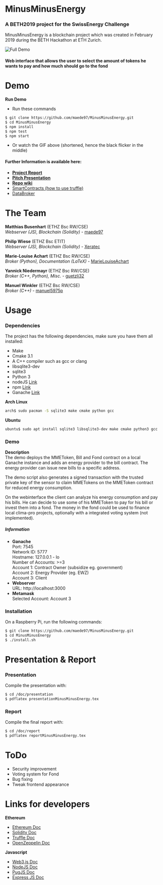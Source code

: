 # MinusMinusEnergy

### A BETH2019 project for the SwissEnergy Challenge
MinusMinusEnergy is a blockchain project which was created in February 2019 during the BETH Hackathon at ETH Zurich.

![Full Demo](doc/demo/fullDemo.gif)
#### Web interface that allows the user to select the amount of tokens he wants to pay and how much should go to the fond

# Demo #

**Run Demo**
* Run these commands
```sh
$ git clone https://github.com/maede97/MinusMinusEnergy.git
$ cd MinusMinusEnergy
$ npm install
$ npm test
$ npm start
```
* Or watch the GIF above (shortened, hence the black flicker in the middle)

#### Further Information is available here:

* **[Project Report](doc/report/reportMinusMinusEnergy.pdf)**
* **[Pitch Presentation](doc/presentation/presentationMinusMinusEnergy.pdf)**
* **[Repo wiki](https://github.com/maede97/MinusMinusEnergy/wiki/Client)**
* [SmartContracts (how to use truffle)](src/smartcontracts/README.md)
* [DataBroker](src/client/broker/README.md)

# The Team
**Matthias Busenhart** (ETHZ Bsc RW/CSE)  
*Webserver (JS), Blockchain (Solidity)* - [maede97](https://github.com/maede97)  

**Philip Wiese** (ETHZ Bsc ETIT)  
*Webserver (JS), Blockchain (Solidity)* - [Xeratec](https://github.com/Xeratec)  

**Marie-Louise Achart** (ETHZ Bsc RW/CSE)  
*Broker (Python), Documentation (LaTeX)* - [MarieLouiseAchart](https://github.com/MarieLouiseAchart)

**Yannick Niedermayr** (ETHZ Bsc RW/CSE)  
*Broker (C++, Python), Misc.* - [guetzli32](https://github.com/guetzli32)  

**Manuel Winkler** (ETHZ Bsc RW/CSE)  
*Broker (C++)* - [manuel5975p](https://github.com/manuel5975p)  

# Usage
### Dependencies
The project has the following dependencies, make sure you have them all installed:
- Make
- Cmake 3.1
- A C++ compiler such as gcc or clang
- libsqlite3-dev
- sqlite3
- Python 3
- nodeJS [Link](https://nodejs.org/en/)
- npm [Link](https://www.npmjs.com/)
- Ganache [Link](https://truffleframework.com/ganache)  

**Arch Linux**  
```sh
arch$ sudo pacman -S sqlite3 make cmake python gcc
```

**Ubuntu**  
```bash
ubuntu$ sudo apt install sqlite3 libsqlite3-dev make cmake python3 gcc
```

### Demo
**Description**  
The demo deploys the MMEToken, Bill and Fond contract on a local Ganache instance and adds an energy provider to the bill contract. The energy provider can issue new bills to a specific address.

The demo script also generates a signed transaction with the trusted private key of the sensor to claim MMETokens on the MMEToken contract for reduced energy consumption.

On the webinterface the client can analyze his energy consumption and pay his bills. He can decide to use some of his MMEToken to pay for his bill or invest them into a fond. The money in the fond could be used to finance local clima-pro projects, optionally with a integrated voting system (not implemented).

##### Information
* **Ganache**  
Port: 7545  
Network ID: 5777  
Hostname: 127.0.0.1 - lo  
Number of Accounts: >=3  
Account 1: Contract Owner (subsidize eg. government)  
Account 2: Energy Provider (eg. EWZ)  
Account 3: Client  
* **Webserver**  
URL: http://localhost:3000
* **Metamask**  
Selected Account: Account 3

### Installation
On a Raspberry Pi, run the following commands:
```sh
$ git clone https://github.com/maede97/MinusMinusEnergy.git
$ cd MinusMinusEnergy
$ ./install.sh
```

# Presentation & Report
### Presentation
Compile the presentation with:
```sh
$ cd /doc/presentation
$ pdflatex presentationMinusMinusEnergy.tex
```
### Report
Compile the final report with:
```sh
$ cd /doc/report
$ pdflatex reportMinusMinusEnergy.tex
```

# ToDo
* Security improvement
* Voting system for Fond
* Bug fixing
* Tweak frontend appearance

# Links for developers
**Ethereum**
* [Ethereum Doc](http://ethdocs.org/en/latest/index.html#)
* [Solidity Doc](https://solidity.readthedocs.io/en/v0.5.3/structure-of-a-contract.html#functions)
* [Truffle Doc](https://truffleframework.com/docs/truffle/getting-started/running-migrations)
* [OpenZeppelin Doc](https://docs.openzeppelin.org/docs/token_erc20_erc20#transfer)

**Javascript**
* [Web3.js Doc](https://web3js.readthedocs.io/en/1.0/web3.html)
* [NodeJS Doc](https://nodejs.org/api/)
* [PugJS Doc](https://pugjs.org/api/getting-started.html)
* [Express JS Doc](http://expressjs.com/de/api.html)
